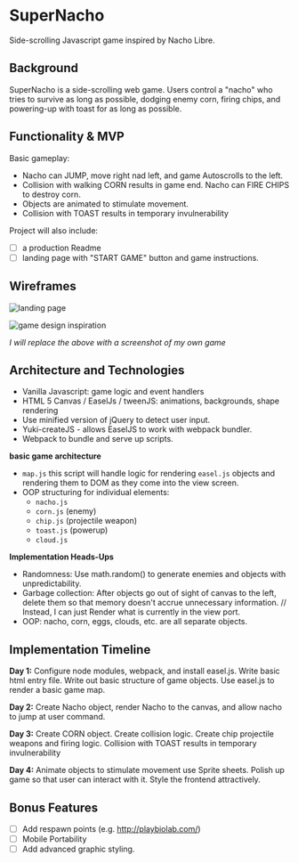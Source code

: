 # SuperNacho
Side-scrolling Javascript game inspired by Nacho Libre.

## Background

SuperNacho is a side-scrolling web game. Users control a "nacho" who tries to survive as long as possible, dodging enemy corn, firing chips, and powering-up with toast for as long as possible.

## Functionality & MVP

Basic gameplay:
- Nacho can JUMP, move right nad left, and game Autoscrolls to the left.
- Collision with walking CORN results in game end. Nacho can FIRE CHIPS to destroy corn.
- Objects are animated to stimulate movement.
- Collision with TOAST results in temporary invulnerability

Project will also include:
- [ ] a production Readme
- [ ] landing page with "START GAME" button and game instructions.

## Wireframes
![landing page](http://res.cloudinary.com/noah-s-kang/image/upload/v1501450541/Screen_Shot_2017-07-30_at_2.33.32_PM_ugnkdn.png)


![game design inspiration](http://res.cloudinary.com/noah-s-kang/image/upload/v1501454727/screenshotmodified_jyrsis.jpg)

*I will replace the above with a screenshot of my own game*

## Architecture and Technologies

- Vanilla Javascript: game logic and event handlers
- HTML 5 Canvas / EaselJs / tweenJS: animations, backgrounds, shape rendering
- Use minified version of jQuery to detect user input.
- Yuki-createJS - allows EaselJS to work with webpack bundler.
- Webpack to bundle and serve up scripts.

**basic game architecture**
- `map.js` this script will handle logic for rendering `easel.js` objects and rendering them to DOM as they come into the view screen.
- OOP structuring for individual elements:
  - `nacho.js`
  - `corn.js` (enemy)
  - `chip.js` (projectile weapon)
  - `toast.js` (powerup)
  - `cloud.js`

**Implementation Heads-Ups**
- Randomness: Use math.random() to generate enemies and objects with unpredictability.
- Garbage collection: After objects go out of sight of canvas to the left, delete them so that memory doesn't accrue unnecessary information. // Instead, I can just Render what is currently in the view port.
- OOP: nacho, corn, eggs, clouds, etc. are all separate objects.

## Implementation Timeline

**Day 1:**
Configure node modules, webpack, and install easel.js.
Write basic html entry file.
Write out basic structure of game objects.
Use easel.js to render a basic game map.

**Day 2:**
Create Nacho object, render Nacho to the canvas, and allow nacho to jump at user command.

**Day 3:**
Create CORN object.
Create collision logic.
Create chip projectile weapons and firing logic.
Collision with TOAST results in temporary invulnerability

**Day 4:**
Animate objects to stimulate movement use Sprite sheets.
Polish up game so that user can interact with it.
Style the frontend attractively.

## Bonus Features
- [ ] Add respawn points (e.g. http://playbiolab.com/)
- [ ] Mobile Portability
- [ ] Add advanced graphic styling.
